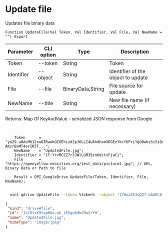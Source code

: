 ﻿---
sidebar_position: 8
---

# Update file
 Updates file binary data



`Function UpdateFile(Val Token, Val Identifier, Val File, Val NewName = "") Export`

  | Parameter | CLI option | Type | Description |
  |-|-|-|-|
  | Token | --token | String | Token |
  | Identifier | --object | String | Identifier of the object to update |
  | File | --file | BinaryData,String | File source for update |
  | NewName | --title | String | New file name (if necessary) |

  
  Returns:  Map Of KeyAndValue - serialized JSON response from Google

<br/>




```bsl title="Code example"
    Token      = "ya29.a0AcM612xw6IRwwkQIOEhizd2pJ6LLI4UAhdhxmXDGEzYkcfUPrLYgDDwbsSi5iQdc78WPs_1_Qor5KipuV6mAIvr6z-AKzrBaMT4erIR5T...";
    NewName    = "UpdatedFile.jpg";
    Identifier = "1f-YrvMCEZ7r3JWlLGM39zn6dctvFjwCi";
    File       = "https://openyellow.neocities.org/test_data/picture2.jpg"; // URL, Binary Data or Path to file

    Result = OPI_GoogleDrive.UpdateFile(Token, Identifier, File, NewName);
```



```sh title="CLI command example"
    
  oint gdrive UpdateFile --token %token% --object "1V0oaZh3qQZ7-wbARC8-vrErAFllsBGSJ" --file %file% --title %title%

```

```json title="Result"
{
 "kind": "drive#file",
 "id": "1slRtvK9Yap08a-wh_iE5go6dkCMwZrYH",
 "name": "UpdatedFile.jpg",
 "mimeType": "image/jpeg"
}
```
